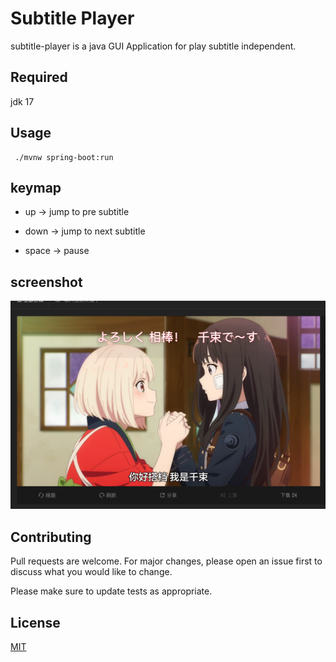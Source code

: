 # Subtitle Player

subtitle-player is a java GUI Application for play subtitle independent.

## Required
jdk 17

## Usage

```shell
 ./mvnw spring-boot:run
```

## keymap

- up -> jump to pre subtitle

- down -> jump to next subtitle

- space -> pause

## screenshot
![](screenshot/effect.png)

## Contributing
Pull requests are welcome. For major changes, please open an issue first to discuss what you would like to change.

Please make sure to update tests as appropriate.

## License
[MIT](https://choosealicense.com/licenses/mit/)
